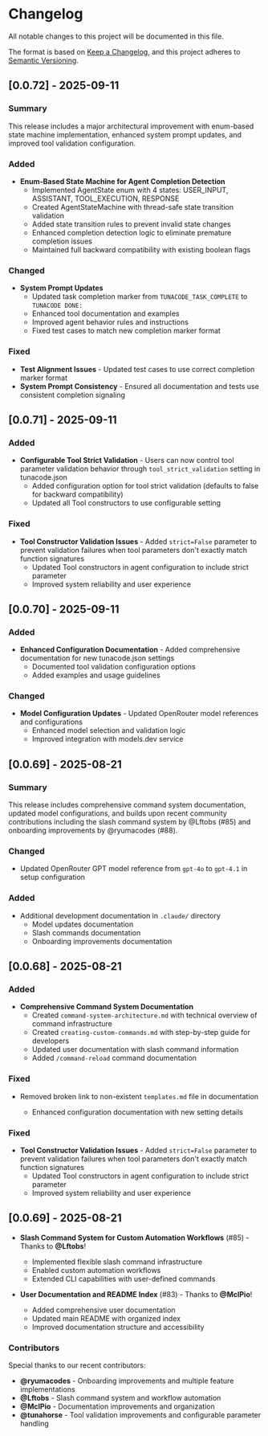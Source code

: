 # Changelog

All notable changes to this project will be documented in this file.

The format is based on [Keep a Changelog](https://keepachangelog.com/en/1.0.0/),
and this project adheres to [Semantic Versioning](https://semver.org/spec/v2.0.0.html).

## [0.0.72] - 2025-09-11

### Summary
This release includes a major architectural improvement with enum-based state machine implementation, enhanced system prompt updates, and improved tool validation configuration.

### Added
- **Enum-Based State Machine for Agent Completion Detection**
  - Implemented AgentState enum with 4 states: USER_INPUT, ASSISTANT, TOOL_EXECUTION, RESPONSE
  - Created AgentStateMachine with thread-safe state transition validation
  - Added state transition rules to prevent invalid state changes
  - Enhanced completion detection logic to eliminate premature completion issues
  - Maintained full backward compatibility with existing boolean flags

### Changed
- **System Prompt Updates**
  - Updated task completion marker from `TUNACODE_TASK_COMPLETE` to `TUNACODE DONE:`
  - Enhanced tool documentation and examples
  - Improved agent behavior rules and instructions
  - Fixed test cases to match new completion marker format

### Fixed
- **Test Alignment Issues** - Updated test cases to use correct completion marker format
- **System Prompt Consistency** - Ensured all documentation and tests use consistent completion signaling

## [0.0.71] - 2025-09-11

### Added
- **Configurable Tool Strict Validation** - Users can now control tool parameter validation behavior through `tool_strict_validation` setting in tunacode.json
  - Added configuration option for tool strict validation (defaults to false for backward compatibility)
  - Updated all Tool constructors to use configurable setting

### Fixed
- **Tool Constructor Validation Issues** - Added `strict=False` parameter to prevent validation failures when tool parameters don't exactly match function signatures
  - Updated Tool constructors in agent configuration to include strict parameter
  - Improved system reliability and user experience

## [0.0.70] - 2025-09-11

### Added
- **Enhanced Configuration Documentation** - Added comprehensive documentation for new tunacode.json settings
  - Documented tool validation configuration options
  - Added examples and usage guidelines

### Changed
- **Model Configuration Updates** - Updated OpenRouter model references and configurations
  - Enhanced model selection and validation logic
  - Improved integration with models.dev service

## [0.0.69] - 2025-08-21

### Summary
This release includes comprehensive command system documentation, updated model configurations, and builds upon recent community contributions including the slash command system by @Lftobs (#85) and onboarding improvements by @ryumacodes (#88).

### Changed
- Updated OpenRouter GPT model reference from `gpt-4o` to `gpt-4.1` in setup configuration

### Added
- Additional development documentation in `.claude/` directory
  - Model updates documentation
  - Slash commands documentation
  - Onboarding improvements documentation

## [0.0.68] - 2025-08-21

### Added
- **Comprehensive Command System Documentation**
  - Created `command-system-architecture.md` with technical overview of command infrastructure
  - Created `creating-custom-commands.md` with step-by-step guide for developers
  - Updated user documentation with slash command information
  - Added `/command-reload` command documentation

### Fixed
- Removed broken link to non-existent `templates.md` file in documentation

  - Enhanced configuration documentation with new setting details

### Fixed
- **Tool Constructor Validation Issues** - Added `strict=False` parameter to prevent validation failures when tool parameters don't exactly match function signatures
  - Updated Tool constructors in agent configuration to include strict parameter
  - Improved system reliability and user experience

## [0.0.69] - 2025-08-21

- **Slash Command System for Custom Automation Workflows** (#85) - Thanks to **@Lftobs**!
  - Implemented flexible slash command infrastructure
  - Enabled custom automation workflows
  - Extended CLI capabilities with user-defined commands

- **User Documentation and README Index** (#83) - Thanks to **@MclPio**!
  - Added comprehensive user documentation
  - Updated main README with organized index
  - Improved documentation structure and accessibility

### Contributors

Special thanks to our recent contributors:
- **@ryumacodes** - Onboarding improvements and multiple feature implementations
- **@Lftobs** - Slash command system and workflow automation
- **@MclPio** - Documentation improvements and organization
- **@tunahorse** - Tool validation improvements and configurable parameter handling

